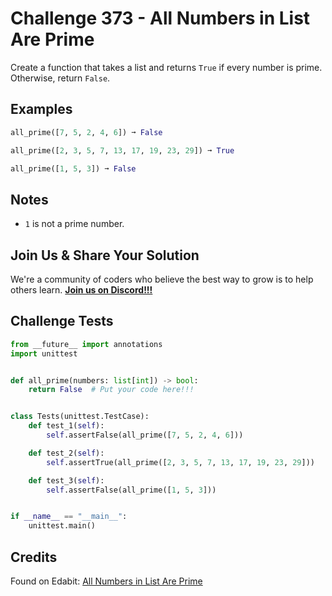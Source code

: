 # Challenge 373 - All Numbers in List Are Prime

Create a function that takes a list and returns `True` if every number is prime. Otherwise, return `False`.

## Examples
```python
all_prime([7, 5, 2, 4, 6]) ➞ False

all_prime([2, 3, 5, 7, 13, 17, 19, 23, 29]) ➞ True

all_prime([1, 5, 3]) ➞ False
```
## Notes

- `1` is not a prime number.

## Join Us & Share Your Solution

We're a community of coders who believe the best way to grow is to help others learn. **[Join us on Discord!!!](https://discord.gg/sfHykntuGy)**

## Challenge Tests
```python
from __future__ import annotations
import unittest


def all_prime(numbers: list[int]) -> bool:
    return False  # Put your code here!!!


class Tests(unittest.TestCase):
    def test_1(self):
        self.assertFalse(all_prime([7, 5, 2, 4, 6]))

    def test_2(self):
        self.assertTrue(all_prime([2, 3, 5, 7, 13, 17, 19, 23, 29]))

    def test_3(self):
        self.assertFalse(all_prime([1, 5, 3]))


if __name__ == "__main__":
    unittest.main()
```
## Credits

Found on Edabit: [All Numbers in List Are Prime](https://edabit.com/challenge/6M4gYkxWTsE6Rxhge)
